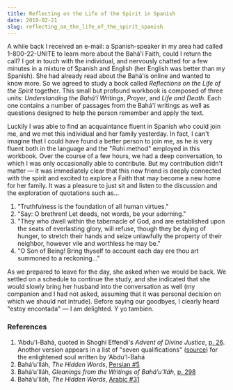 ```yaml
---
title: Reflecting on the Life of the Spirit in Spanish
date: 2010-02-21
slug: reflecting_on_the_life_of_the_spirit_spanish
---
```


A while back I received an e-mail: a Spanish-speaker in my area had called
1-800-22-UNITE to learn more about the Bah&aacute;'&iacute; Faith, could I
return the call? I got in touch with the individual, and nervously chatted for a
few minutes in a mixture of Spanish and English (her English was better than my
Spanish). She had already read about the Bah&aacute;'&iacute;s online and wanted
to know more. So we agreed to study a book called _Reflections on the Life of
the Spirit_ together. This small but profound workbook is composed of three
units: _Understanding the Bah&aacute;'&iacute; Writings_, _Prayer_, and _Life
and Death_. Each one contains a number of passages from the Bah&aacute;'&iacute;
writings as well as questions designed to help the person remember and apply the
text.

<!-- truncate -->

Luckily I was able to find an acquaintance fluent in Spanish who could join me,
and we met this individual and her family yesterday. In fact, I can't imagine
that I could have found a better person to join me, as he is very fluent both in
the language and the "Ruhi method" employed in this workbook. Over the course of
a few hours, we had a deep conversation, to which I was only occasionally able
to contribute. But my contribution didn't matter &mdash; it was immediately
clear that this new friend is deeply connected with the spirit and excited to
explore a Faith that may become a new home for her family. It was a pleasure to
just sit and listen to the discussion and the exploration of quotations such
as...

1. "Truthfulness is the foundation of all human virtues."
1. "Say: O brethren! Let deeds, not words, be your adorning."
1. "They who dwell within the tabernacle of God, and are established upon the seats of everlasting glory, will refuse, though they be dying of hunger, to stretch their hands and seize unlawfully the property of their neighbor, however vile and worthless he may be."
1. "O Son of Being! Bring thyself to account each day ere thou art summoned to a reckoning..."

As we prepared to leave for the day, she asked when we would be back. We settled
on a schedule to continue the study, and she indicated that she would slowly
bring her husband into the conversation as well (my companion and I had not
asked, assuming that it was personal decision on which we should not intrude).
Before saying our goodbyes, I clearly heard "estoy encontada" &mdash; I am
delighted. Y yo tambien.

### References

1. &lsquo;Abdu'l-Bah&aacute;, quoted in Shoghi Effendi's _Advent of Divine
   Justice_, [p. 26](http://reference.bahai.org/en/t/se/ADJ/adj-2.html). Another
   version appears in a list of "seven qualifications"
   ([source](http://reference.bahai.org/en/t/c/BWF/bwf-90.html)) for the
   enlightened soul written by &lsquo;Abdu'l-Bah&aacute;
2. Bah&aacute;&rsquo;u&rsquo;ll&aacute;h, _The Hidden Words_, [Persian #5](http://reference.bahai.org/en/t/b/HW/hw-78.html)
3. Bah&aacute;&rsquo;u&rsquo;ll&aacute;h, _Gleanings from the Writings of
   Bah&aacute;&rsquo;u&rsquo;ll&aacute;h_, [p. 298](http://reference.bahai.org/en/t/b/GWB/gwb-137.html)
4. Bah&aacute;&rsquo;u&rsquo;ll&aacute;h, _The Hidden Words_, [Arabic #31](http://reference.bahai.org/en/t/b/HW/hw-32.html)
